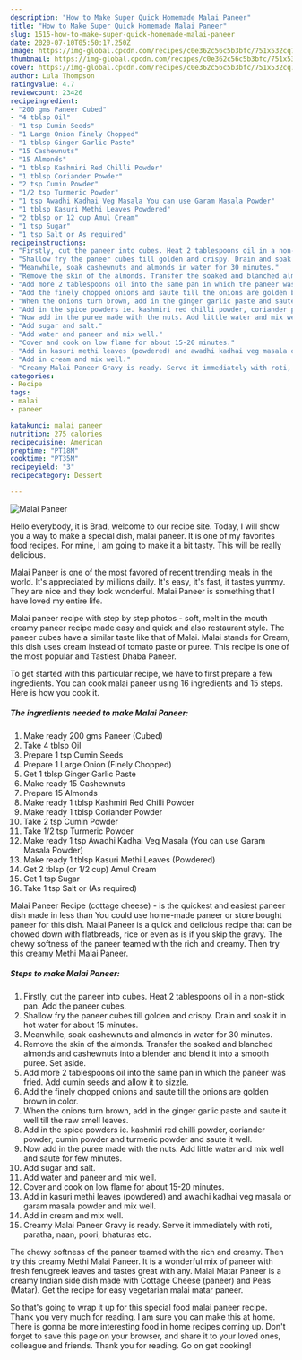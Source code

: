 ```yaml
---
description: "How to Make Super Quick Homemade Malai Paneer"
title: "How to Make Super Quick Homemade Malai Paneer"
slug: 1515-how-to-make-super-quick-homemade-malai-paneer
date: 2020-07-10T05:50:17.250Z
image: https://img-global.cpcdn.com/recipes/c0e362c56c5b3bfc/751x532cq70/malai-paneer-recipe-main-photo.jpg
thumbnail: https://img-global.cpcdn.com/recipes/c0e362c56c5b3bfc/751x532cq70/malai-paneer-recipe-main-photo.jpg
cover: https://img-global.cpcdn.com/recipes/c0e362c56c5b3bfc/751x532cq70/malai-paneer-recipe-main-photo.jpg
author: Lula Thompson
ratingvalue: 4.7
reviewcount: 23426
recipeingredient:
- "200 gms Paneer Cubed"
- "4 tblsp Oil"
- "1 tsp Cumin Seeds"
- "1 Large Onion Finely Chopped"
- "1 tblsp Ginger Garlic Paste"
- "15 Cashewnuts"
- "15 Almonds"
- "1 tblsp Kashmiri Red Chilli Powder"
- "1 tblsp Coriander Powder"
- "2 tsp Cumin Powder"
- "1/2 tsp Turmeric Powder"
- "1 tsp Awadhi Kadhai Veg Masala You can use Garam Masala Powder"
- "1 tblsp Kasuri Methi Leaves Powdered"
- "2 tblsp or 12 cup Amul Cream"
- "1 tsp Sugar"
- "1 tsp Salt or As required"
recipeinstructions:
- "Firstly, cut the paneer into cubes. Heat 2 tablespoons oil in a non-stick pan. Add the paneer cubes."
- "Shallow fry the paneer cubes till golden and crispy. Drain and soak it in hot water for about 15 minutes."
- "Meanwhile, soak cashewnuts and almonds in water for 30 minutes."
- "Remove the skin of the almonds. Transfer the soaked and blanched almonds and cashewnuts into a blender and blend it into a smooth puree. Set aside."
- "Add more 2 tablespoons oil into the same pan in which the paneer was fried. Add cumin seeds and allow it to sizzle."
- "Add the finely chopped onions and saute till the onions are golden brown in color."
- "When the onions turn brown, add in the ginger garlic paste and saute it well till the raw smell leaves."
- "Add in the spice powders ie. kashmiri red chilli powder, coriander powder, cumin powder and turmeric powder and saute it well."
- "Now add in the puree made with the nuts. Add little water and mix well and saute for few minutes."
- "Add sugar and salt."
- "Add water and paneer and mix well."
- "Cover and cook on low flame for about 15-20 minutes."
- "Add in kasuri methi leaves (powdered) and awadhi kadhai veg masala or garam masala powder and mix well."
- "Add in cream and mix well."
- "Creamy Malai Paneer Gravy is ready. Serve it immediately with roti, paratha, naan, poori, bhaturas etc."
categories:
- Recipe
tags:
- malai
- paneer

katakunci: malai paneer 
nutrition: 275 calories
recipecuisine: American
preptime: "PT18M"
cooktime: "PT35M"
recipeyield: "3"
recipecategory: Dessert

---
```



![Malai Paneer](https://img-global.cpcdn.com/recipes/c0e362c56c5b3bfc/751x532cq70/malai-paneer-recipe-main-photo.jpg)

Hello everybody, it is Brad, welcome to our recipe site. Today, I will show you a way to make a special dish, malai paneer. It is one of my favorites food recipes. For mine, I am going to make it a bit tasty. This will be really delicious.

Malai Paneer is one of the most favored of recent trending meals in the world. It's appreciated by millions daily. It's easy, it's fast, it tastes yummy. They are nice and they look wonderful. Malai Paneer is something that I have loved my entire life.

Malai paneer recipe with step by step photos - soft, melt in the mouth creamy paneer recipe made easy and quick and also restaurant style. The paneer cubes have a similar taste like that of Malai. Malai stands for Cream, this dish uses cream instead of tomato paste or puree. This recipe is one of the most popular and Tastiest Dhaba Paneer.


To get started with this particular recipe, we have to first prepare a few ingredients. You can cook malai paneer using 16 ingredients and 15 steps. Here is how you cook it.

<!--inarticleads1-->

##### The ingredients needed to make Malai Paneer:

1. Make ready 200 gms Paneer (Cubed)
1. Take 4 tblsp Oil
1. Prepare 1 tsp Cumin Seeds
1. Prepare 1 Large Onion (Finely Chopped)
1. Get 1 tblsp Ginger Garlic Paste
1. Make ready 15 Cashewnuts
1. Prepare 15 Almonds
1. Make ready 1 tblsp Kashmiri Red Chilli Powder
1. Make ready 1 tblsp Coriander Powder
1. Take 2 tsp Cumin Powder
1. Take 1/2 tsp Turmeric Powder
1. Make ready 1 tsp Awadhi Kadhai Veg Masala (You can use Garam Masala Powder)
1. Make ready 1 tblsp Kasuri Methi Leaves (Powdered)
1. Get 2 tblsp (or 1/2 cup) Amul Cream
1. Get 1 tsp Sugar
1. Take 1 tsp Salt or (As required)


Malai Paneer Recipe (cottage cheese) - is the quickest and easiest paneer dish made in less than You could use home-made paneer or store bought paneer for this dish. Malai Paneer is a quick and delicious recipe that can be chowed down with flatbreads, rice or even as is if you skip the gravy. The chewy softness of the paneer teamed with the rich and creamy. Then try this creamy Methi Malai Paneer. 

<!--inarticleads2-->

##### Steps to make Malai Paneer:

1. Firstly, cut the paneer into cubes. Heat 2 tablespoons oil in a non-stick pan. Add the paneer cubes.
1. Shallow fry the paneer cubes till golden and crispy. Drain and soak it in hot water for about 15 minutes.
1. Meanwhile, soak cashewnuts and almonds in water for 30 minutes.
1. Remove the skin of the almonds. Transfer the soaked and blanched almonds and cashewnuts into a blender and blend it into a smooth puree. Set aside.
1. Add more 2 tablespoons oil into the same pan in which the paneer was fried. Add cumin seeds and allow it to sizzle.
1. Add the finely chopped onions and saute till the onions are golden brown in color.
1. When the onions turn brown, add in the ginger garlic paste and saute it well till the raw smell leaves.
1. Add in the spice powders ie. kashmiri red chilli powder, coriander powder, cumin powder and turmeric powder and saute it well.
1. Now add in the puree made with the nuts. Add little water and mix well and saute for few minutes.
1. Add sugar and salt.
1. Add water and paneer and mix well.
1. Cover and cook on low flame for about 15-20 minutes.
1. Add in kasuri methi leaves (powdered) and awadhi kadhai veg masala or garam masala powder and mix well.
1. Add in cream and mix well.
1. Creamy Malai Paneer Gravy is ready. Serve it immediately with roti, paratha, naan, poori, bhaturas etc.


The chewy softness of the paneer teamed with the rich and creamy. Then try this creamy Methi Malai Paneer. It is a wonderful mix of paneer with fresh fenugreek leaves and tastes great with any. Malai Matar Paneer is a creamy Indian side dish made with Cottage Cheese (paneer) and Peas (Matar). Get the recipe for easy vegetarian malai matar paneer. 

So that's going to wrap it up for this special food malai paneer recipe. Thank you very much for reading. I am sure you can make this at home. There is gonna be more interesting food in home recipes coming up. Don't forget to save this page on your browser, and share it to your loved ones, colleague and friends. Thank you for reading. Go on get cooking!
